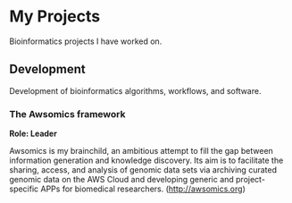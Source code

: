 # My Projects

Bioinformatics projects I have worked on.


## Development

Development of bioinformatics algorithms, workflows, and software.

### The Awsomics framework

**Role: Leader**

Awsomics is my brainchild, an ambitious attempt to fill the gap between information generation and knowledge discovery. Its aim is to facilitate the sharing, access, and analysis of genomic data sets via archiving curated genomic data on the AWS Cloud and developing generic and project-specific APPs for biomedical researchers. (http://awsomics.org)

